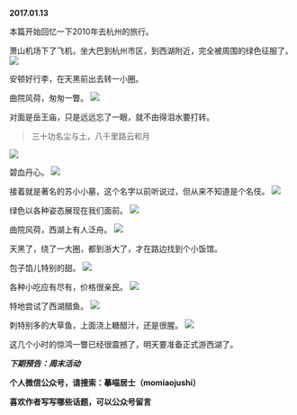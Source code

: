 
          
**2017.01.13**

本篇开始回忆一下2010年去杭州的旅行。

萧山机场下了飞机，坐大巴到杭州市区，到西湖附近，完全被周围的绿色征服了。
![](http://wx3.sinaimg.cn/large/627d9660ly1fboltc487fj20yg0jegtz.jpg)


安顿好行李，在天黑前出去转一小圈。

曲院风荷，匆匆一瞥。
![](http://wx3.sinaimg.cn/large/627d9660ly1fboltesrf2j20yg0je45n.jpg)


对面是岳王庙，只是远远忘了一眼，就不由得泪水要打转。
>三十功名尘与土，八千里路云和月


![](http://wx3.sinaimg.cn/large/627d9660ly1fboltdu61uj20yg0je459.jpg)


碧血丹心。
![](http://wx3.sinaimg.cn/large/627d9660ly1fboltf65pwj20yg0jen2y.jpg)


接着就是著名的苏小小墓，这个名字以前听说过，但从来不知道是个名伎。
![](http://wx3.sinaimg.cn/large/627d9660ly1fboltcguz5j20yg0jewmi.jpg)


绿色以各种姿态展现在我们面前。
![](http://wx3.sinaimg.cn/large/627d9660ly1fboltejwz1j20yg0je118.jpg)


曲院风荷，西湖上有人泛舟。
![](http://wx3.sinaimg.cn/large/627d9660ly1fboltd9bhyj20yg0jewiv.jpg)


天黑了，绕了一大圈，都到浙大了，才在路边找到个小饭馆。

包子馅儿特别的甜。
![](http://wx3.sinaimg.cn/large/627d9660ly1fboltcvk6kj20yg0jeq45.jpg)


各种小吃应有尽有，价格很亲民。
![](http://wx3.sinaimg.cn/large/627d9660ly1fbolte7gmoj20yg0je0x9.jpg)


特地尝试了西湖醋鱼。
![](http://wx3.sinaimg.cn/large/627d9660ly1fboltbusn7j20yg0jewh4.jpg)


刺特别多的大草鱼，上面浇上糖醋汁，还是很腥。
![](http://wx3.sinaimg.cn/large/627d9660ly1fboltdma7aj20yg0je0uz.jpg)


这几个小时的惊鸿一瞥已经很震撼了，明天要准备正式游西湖了。


***下期预告：周末活动***


**个人微信公众号，请搜索：摹喵居士（momiaojushi）**

**喜欢作者写写哪些话题，可以公众号留言**

        